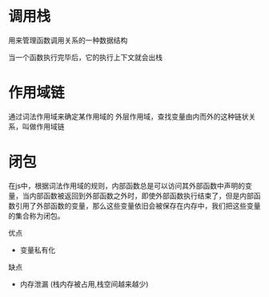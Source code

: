 # 调用栈
用来管理函数调用关系的一种数据结构

当一个函数执行完毕后，它的执行上下文就会出栈


# 作用域链
通过词法作用域来确定某作用域的 外层作用域，查找变量由内而外的这种链状关系，叫做作用域链

# 闭包
在js中，根据词法作用域的规则，内部函数总是可以访问其外部函数中声明的变量，当内部函数被返回到外部函数之外时，即使外部函数执行结束了，但是内部函数引用了外部函数的变量，那么这些变量依旧会被保存在内存中，我们把这些变量的集合称为闭包。

优点
- 变量私有化

缺点
- 内存泄漏 (栈内存被占用,栈空间越来越少)